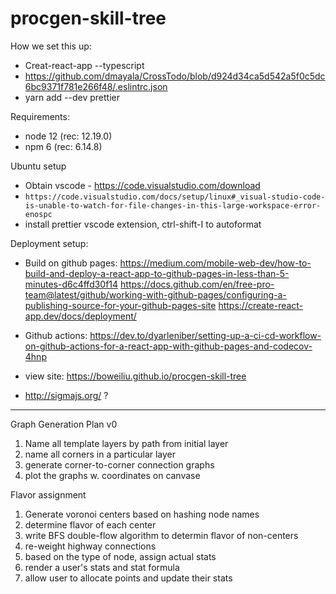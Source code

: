 # procgen-skill-tree

How we set this up:

* Creat-react-app --typescript
* https://github.com/dmayala/CrossTodo/blob/d924d34ca5d542a5f0c5dc6bc9371f781e266f48/.eslintrc.json
* yarn add --dev prettier

Requirements:

* node 12 (rec: 12.19.0)
* npm 6 (rec: 6.14.8)

Ubuntu setup

* Obtain vscode - https://code.visualstudio.com/download
* `https://code.visualstudio.com/docs/setup/linux#_visual-studio-code-is-unable-to-watch-for-file-changes-in-this-large-workspace-error-enospc`
* install prettier vscode extension, ctrl-shift-I to autoformat

Deployment setup:

* Build on github pages: https://medium.com/mobile-web-dev/how-to-build-and-deploy-a-react-app-to-github-pages-in-less-than-5-minutes-d6c4ffd30f14
https://docs.github.com/en/free-pro-team@latest/github/working-with-github-pages/configuring-a-publishing-source-for-your-github-pages-site
https://create-react-app.dev/docs/deployment/
* Github actions: https://dev.to/dyarleniber/setting-up-a-ci-cd-workflow-on-github-actions-for-a-react-app-with-github-pages-and-codecov-4hnp
* view site: https://boweiliu.github.io/procgen-skill-tree

* http://sigmajs.org/ ?


-----

Graph Generation Plan v0

1. Name all template layers by path from initial layer
2. name all corners in a particular layer
3. generate corner-to-corner connection graphs
4. plot the graphs w. coordinates on canvase

Flavor assignment

1. Generate voronoi centers based on hashing node names
2. determine flavor of each center
3. write BFS double-flow algorithm to determin flavor of non-centers
4. re-weight highway connections 
5. based on the type of node, assign actual stats
6. render a user's stats and stat formula
7. allow user to allocate points and update their stats



